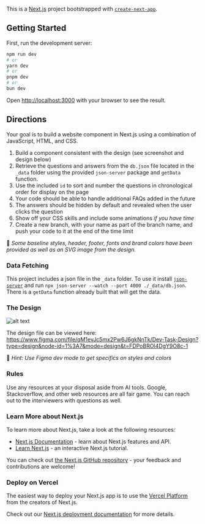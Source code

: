 This is a [Next.js](https://nextjs.org/) project bootstrapped with [`create-next-app`](https://github.com/vercel/next.js/tree/canary/packages/create-next-app).

## Getting Started

First, run the development server:

```bash
npm run dev
# or
yarn dev
# or
pnpm dev
# or
bun dev
```

Open [http://localhost:3000](http://localhost:3000) with your browser to see the result.

## Directions

Your goal is to build a website component in Next.js using a combination of JavaScript, HTML, and CSS.

1. Build a component consistent with the design (see screenshot and design below)
2. Retrieve the questions and answers from the `db.json` file located in the `_data` folder using the provided `json-server` package and `getData` function.
3. Use the included `id` to sort and number the questions in chronological order for display on the page
4. Your code should be able to handle additional FAQs added in the future
5. The answers should be hidden by default and revealed when the user clicks the question
6. Show off your CSS skills and include some animations _if you have time_
7. Create a new branch, with your name as part of the branch name, and push your code to it at the end of the time limit

🎨 _Some baseline styles, header, footer, fonts and brand colors have been provided as well as an SVG image from the design._

### Data Fetching

This project includes a json file in the `_data` folder. To use it install [`json-server`](https://www.npmjs.com/package/json-server) and run `npx json-server --watch --port 4000 ./_data/db.json`. There is a `getData` function already built that will get the data.

### The Design

![alt text](https://github.com/pelago-marketing/fe-dev-task/blob/6d599735185b34732a2dbd0554f89bd5cc412c45/public/img-faq-design.png)

The design file can be viewed here: https://www.figma.com/file/qM1evJc5mx2Pw6J6gkNnTk/Dev-Task-Design?type=design&node-id=1%3A7&mode=design&t=FDPoBROl4DgY9O8c-1

🤫 _Hint: Use Figma dev mode to get specifics on styles and colors_

### Rules

Use any resources at your disposal aside from AI tools. Google, Stackoverflow, and other web resources are all fair game. You can reach out to the interviewers with questions as well.

### Learn More about Next.js

To learn more about Next.js, take a look at the following resources:

- [Next.js Documentation](https://nextjs.org/docs) - learn about Next.js features and API.
- [Learn Next.js](https://nextjs.org/learn) - an interactive Next.js tutorial.

You can check out [the Next.js GitHub repository](https://github.com/vercel/next.js/) - your feedback and contributions are welcome!

### Deploy on Vercel

The easiest way to deploy your Next.js app is to use the [Vercel Platform](https://vercel.com/new?utm_medium=default-template&filter=next.js&utm_source=create-next-app&utm_campaign=create-next-app-readme) from the creators of Next.js.

Check out our [Next.js deployment documentation](https://nextjs.org/docs/deployment) for more details.
